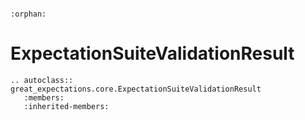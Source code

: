 ```{eval-rst}

:orphan:

```

# ExpectationSuiteValidationResult

```{eval-rst}
.. autoclass:: great_expectations.core.ExpectationSuiteValidationResult
   :members:
   :inherited-members:

```
